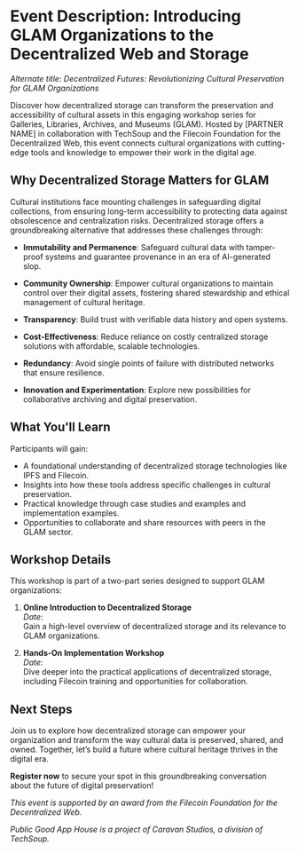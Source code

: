 # **Event Description: Introducing GLAM Organizations to the Decentralized Web and Storage**

*Alternate title: Decentralized Futures: Revolutionizing Cultural Preservation for GLAM Organizations*

Discover how decentralized storage can transform the preservation and accessibility of cultural assets in this engaging workshop series for Galleries, Libraries, Archives, and Museums (GLAM). Hosted by \[PARTNER NAME\] in collaboration with TechSoup and the Filecoin Foundation for the Decentralized Web, this event connects cultural organizations with cutting-edge tools and knowledge to empower their work in the digital age.

## **Why Decentralized Storage Matters for GLAM**

Cultural institutions face mounting challenges in safeguarding digital collections, from ensuring long-term accessibility to protecting data against obsolescence and centralization risks. Decentralized storage offers a groundbreaking alternative that addresses these challenges through:

* **Immutability and Permanence**: Safeguard cultural data with tamper-proof systems and guarantee provenance in an era of AI-generated slop.  
* **Community Ownership**: Empower cultural organizations to maintain control over their digital assets, fostering shared stewardship and ethical management of cultural heritage.

* **Transparency**: Build trust with verifiable data history and open systems.  
* **Cost-Effectiveness**: Reduce reliance on costly centralized storage solutions with affordable, scalable technologies.  
* **Redundancy**: Avoid single points of failure with distributed networks that ensure resilience.  
* **Innovation and Experimentation**: Explore new possibilities for collaborative archiving and digital preservation.

## **What You'll Learn**

Participants will gain:

* A foundational understanding of decentralized storage technologies like IPFS and Filecoin.  
* Insights into how these tools address specific challenges in cultural preservation.  
* Practical knowledge through case studies and examples and implementation examples.  
* Opportunities to collaborate and share resources with peers in the GLAM sector.

## **Workshop Details**

This workshop is part of a two-part series designed to support GLAM organizations:

1. **Online Introduction to Decentralized Storage**  
   *Date*:  
   Gain a high-level overview of decentralized storage and its relevance to GLAM organizations.

2. **Hands-On Implementation Workshop**  
   *Date*:  
   Dive deeper into the practical applications of decentralized storage, including Filecoin training and opportunities for collaboration.

## **Next Steps**

Join us to explore how decentralized storage can empower your organization and transform the way cultural data is preserved, shared, and owned. Together, let’s build a future where cultural heritage thrives in the digital era.

**Register now** to secure your spot in this groundbreaking conversation about the future of digital preservation\!

*This event is supported by an award from the Filecoin Foundation for the Decentralized Web.*

*Public Good App House is a project of Caravan Studios, a division of TechSoup.*
